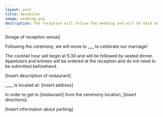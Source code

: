 ```yaml
---
layout: post
title: Reception
image: wedding.png
description: The reception will follow the wedding and will be held at Brasserie Beck, a contemporary Belgian Brasserie in downtown Washington, DC.
---
```


[Image of reception venue]

Following the ceremony, we will move to ___ to celebrate our marriage! 

The cocktail hour will begin at 5:30 and will be followed by seated dinner. Appetizers and entrees will be ordered at the reception and do not need to be submitted beforehand. 

[Insert description of restaurant] 

____ is located at: 
[Insert address]

In order to get to [restaurant] from the ceremony location, [insert directions]. 

[Insert information about parking]